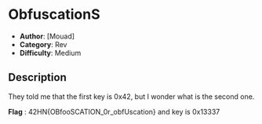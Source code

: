 # ObfuscationS
- **Author**: [Mouad]
- **Category**: Rev
- **Difficulty**: Medium
## Description
They told me that the first key is 0x42, but I wonder what is the second one.

**Flag** : 42HN{OBfooSCATION_0r_obfUscation} and key is 0x13337